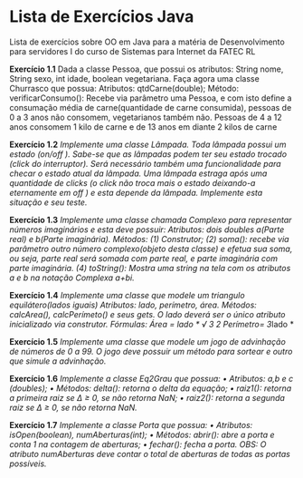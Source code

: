 # Lista de Exercícios Java
Lista de exercícios sobre OO em Java para a matéria de Desenvolvimento para servidores I do curso de Sistemas para Internet da FATEC RL



**Exercício 1.1**
Dada a classe Pessoa, que possui os atributos: String
nome, String sexo, int idade, boolean vegetariana. Faça agora uma
classe Churrasco que possua:
Atributos: qtdCarne(double);
Método: verificarConsumo(): Recebe via parâmetro uma Pessoa, e com
isto define a consumação média de carne(quantidade de carne consumida), pessoas de 0 a 3 anos não consomem, vegetarianos também não.
Pessoas de 4 a 12 anos consomem 1 kilo de carne e de 13 anos em diante 2 kilos de carne


**Exercício 1.2**
*Implemente uma classe Lâmpada. Toda lâmpada possui um estado (on/off ). Sabe-se que as lâmpadas podem ter seu estado
trocado (click do interruptor). Será necessário também uma funcionalidade para checar o estado atual da lâmpada. Uma lâmpada estraga após
uma quantidade de clicks (o click não troca mais o estado deixando-a
eternamente em off ) e esta depende da lâmpada. Implemente esta situação e seu teste.*


**Exercício 1.3**
*Implemente uma classe chamada Complexo para representar números imaginários e esta deve possuir:
Atributos: dois doubles a(Parte real) e b(Parte imaginária).
Métodos:*
*(1) Construtor;
(2) soma(): recebe via parâmetro outro número complexo(objeto desta
classe) e efetua sua soma, ou seja, parte real será somada com
parte real, e parte imaginária com parte imaginária.
(4) toString(): Mostra uma string na tela com os atributos a e b na
notação Complexa a+bi.*


**Exercício 1.4**
*Implemente uma classe que modele um triangulo equilátero(lados iguais)
Atributos: lado, perímetro, área.
Métodos: calcArea(), calcPerímeto() e seus gets. O lado deverá ser
o único atributo inicializado via construtor.
Fórmulas:
Área = lado *
√
3
2
Perímetro= 3*lado  *


**Exercício 1.5**
*Implemente uma classe que modele um jogo de advinhação de números de 0 a 99. O jogo deve possuir um método para
sortear e outro que simule a advinhação.*


**Exercício 1.6**
*Implemente a classe Eq2Grau que possua:
• Atributos: a,b e c (doubles);
• Métodos: delta(): retorna o delta da equação;
• raiz1(): retorna a primeira raiz se ∆ ≥ 0, se não retorna NaN;
• raiz2(): retorna a segunda raiz se ∆ ≥ 0, se não retorna NaN.*


**Exercício 1.7**
*Implemente a classe Porta que possua:
• Atributos: isOpen(boolean), numAberturas(int);
• Métodos: abrir(): abre a porta e conta 1 na contagem de aberturas;
• fechar(): fecha a porta. OBS: O atributo numAberturas deve
contar o total de aberturas de todas as portas possíveis.*
